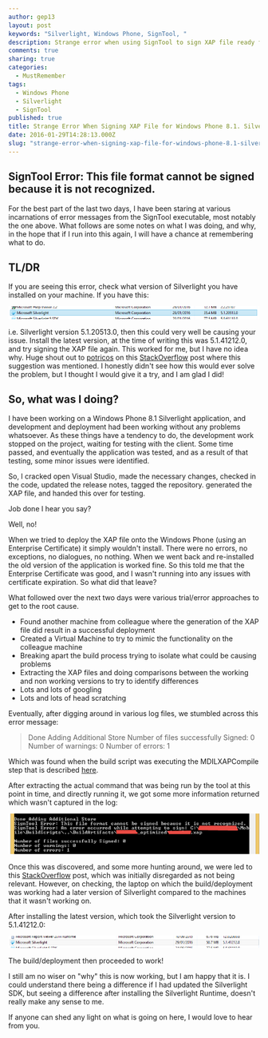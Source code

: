 ```yaml
---
author: gep13
layout: post
keywords: "Silverlight, Windows Phone, SignTool, "
description: Strange error when using SignTool to sign XAP file ready for deployment
comments: true
sharing: true
categories: 
  - MustRemember
tags: 
  - Windows Phone
  - Silverlight
  - SignTool
published: true
title: Strange Error When Signing XAP File for Windows Phone 8.1. Silverlight Application
date: 2016-01-29T14:28:13.000Z
slug: "strange-error-when-signing-xap-file-for-windows-phone-8.1-silverlight-application"
---
```


## SignTool Error: This file format cannot be signed because it is not recognized.

For the best part of the last two days, I have been staring at various incarnations of error messages from the SignTool executable, most notably the one above.  What follows are some notes on what I was doing, and why, in the hope that if I run into this again, I will have a chance at remembering what to do.

## TL/DR

If you are seeing this error, check what version of Silverlight you have installed on your machine.  If you have this:

![Silverlight Version 5.1.20513.0](/assets/posts/SilverlightVersionOne.png)

i.e. Silverlight version 5.1.20513.0, then this could very well be causing your issue.  Install the latest version, at the time of writing this was 5.1.41212.0, and try signing the XAP file again.  This worked for me, but I have no idea why.  Huge shout out to [potricos](http://stackoverflow.com/users/4550683/potricos) on this [StackOverflow](http://stackoverflow.com/a/28433317/671491) post where this suggestion was mentioned.  I honestly didn't see how this would ever solve the problem, but I thought I would give it a try, and I am glad I did!

<!--more-->

## So, what was I doing?

I have been working on a Windows Phone 8.1 Silverlight application, and development and deployment had been working without any problems whatsoever.  As these things have a tendency to do, the development work stopped on the project, waiting for testing with the client.  Some time passed, and eventually the application was tested, and as a result of that testing, some minor issues were identified.

So, I cracked open Visual Studio, made the necessary changes, checked in the code, updated the release notes, tagged the repository. generated the XAP file, and handed this over for testing.

Job done I hear you say?

Well, no!

When we tried to deploy the XAP file onto the Windows Phone (using an Enterprise Certificate) it simply wouldn't install.  There were no errors, no exceptions, no dialogues, no nothing.  When we went back and re-installed the old version of the application is worked fine.  So this told me that the Enterprise Certificate was good, and I wasn't running into any issues with certificate expiration.  So what did that leave?

What followed over the next two days were various trial/error approaches to get to the root cause.

- Found another machine from colleague where the generation of the XAP file did result in a successful deployment
- Created a Virtual Machine to try to mimic the functionality on the colleague machine
- Breaking apart the build process trying to isolate what could be causing problems
- Extracting the XAP files and doing comparisons between the working and non working versions to try to identify differences
- Lots and lots of googling
- Lots and lots of head scratching

Eventually, after digging around in various log files, we stumbled across this error message:

> Done Adding Additional Store
Number of files successfully Signed: 0
Number of warnings: 0
Number of errors: 1

Which was found when the build script was executing the MDILXAPCompile step that is described [here](https://msdn.microsoft.com/en-us/library/windows/apps/dn168929(v=vs.105).aspx).

After extracting the actual command that was being run by the tool at this point in time, and directly running it, we got some more information returned which wasn't captured in the log:

![Verbose Output from SignTool](/assets/posts/SignToolOutput.png)

Once this was discovered, and some more hunting around, we were led to this [StackOverflow](http://stackoverflow.com/a/28433317/671491) post, which was initially disregarded as not being relevant.  However, on checking, the laptop on which the build/deployment was working had a later version of Silverlight compared to the machines that it wasn't working on.

After installing the latest version, which took the Silverlight version to 5.1.41212.0:

![Silverlight Version 5.1.41212.0](/assets/posts/SilverlightVersionTwo.png)

The build/deployment then proceeded to work!

I still am no wiser on "why" this is now working, but I am happy that it is.  I could understand there being a difference if I had updated the Silverlight SDK, but seeing a difference after installing the Silverlight Runtime, doesn't really make any sense to me.

If anyone can shed any light on what is going on here, I would love to hear from you.
